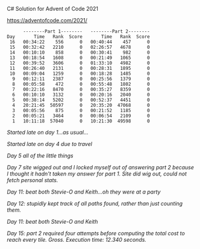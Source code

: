 C# Solution for Advent of Code 2021

https://adventofcode.com/2021/

```
      --------Part 1--------   --------Part 2--------
Day       Time   Rank  Score       Time   Rank  Score
 16   00:34:22    556      0   00:40:44    457      0
 15   00:32:42   2210      0   02:26:57   4678      0
 14   00:10:10    858      0   00:30:41    982      0
 13   00:18:54   1608      0   00:21:49   1065      0
 12   00:39:52   3606      0   01:33:10   4982      0
 11   00:26:40   2131      0   00:28:31   1895      0
 10   00:09:04   1259      0   00:18:28   1485      0
  9   00:12:11   2387      0   00:25:56   1379      0
  8   00:05:58    472      0   00:55:48   1802      0
  7   00:22:16   8470      0   00:35:27   8359      0
  6   00:10:10   3132      0   00:20:16   2040      0
  5   00:38:14   5202      0   00:52:37   4451      0
  4   20:21:45  50597      0   20:35:20  47068      0
  3   00:05:56    875      0   00:21:52   1185      0
  2   00:05:21   3464      0   00:06:54   2109      0
  1   10:11:18  57040      0   10:21:30  49598      0
```

*Started late on day 1...as usual...*

*Started late on day 4 due to travel*

*Day 5 all of the little things*

*Day 7 site wigged out and I locked myself out of answering part 2 because I thought it hadn't taken my answer for part 1.*
*Site did wig out, could not fetch personal stats.*

*Day 11: beat both Stevie-O and Keith...oh they were at a party*

*Day 12: stupidly kept track of all paths found, rather than just counting them.*

*Day 11: beat both Stevie-O and Keith*

*Day 15: part 2 required four attempts before computing the total cost to reach every tile. Gross. Execution time: 12.340 seconds.*